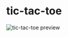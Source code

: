 # tic-tac-toe

![tic-tac-toe preview](https://zac.codes/assets/img/projects/tic-tac-toe_preview-xlarge.jpg)
